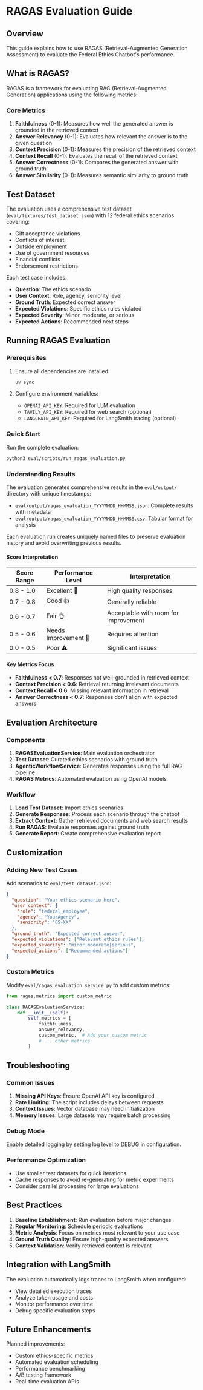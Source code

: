 # RAGAS Evaluation Guide

## Overview

This guide explains how to use RAGAS (Retrieval-Augmented Generation Assessment) to evaluate the Federal Ethics Chatbot's performance.

## What is RAGAS?

RAGAS is a framework for evaluating RAG (Retrieval-Augmented Generation) applications using the following metrics:

### Core Metrics

1. **Faithfulness** (0-1): Measures how well the generated answer is grounded in the retrieved context
2. **Answer Relevancy** (0-1): Evaluates how relevant the answer is to the given question
3. **Context Precision** (0-1): Measures the precision of the retrieved context
4. **Context Recall** (0-1): Evaluates the recall of the retrieved context
5. **Answer Correctness** (0-1): Compares the generated answer with ground truth
6. **Answer Similarity** (0-1): Measures semantic similarity to ground truth

## Test Dataset

The evaluation uses a comprehensive test dataset (`eval/fixtures/test_dataset.json`) with 12 federal ethics scenarios covering:

- Gift acceptance violations
- Conflicts of interest
- Outside employment
- Use of government resources
- Financial conflicts
- Endorsement restrictions

Each test case includes:
- **Question**: The ethics scenario
- **User Context**: Role, agency, seniority level
- **Ground Truth**: Expected correct answer
- **Expected Violations**: Specific ethics rules violated
- **Expected Severity**: Minor, moderate, or serious
- **Expected Actions**: Recommended next steps

## Running RAGAS Evaluation

### Prerequisites

1. Ensure all dependencies are installed:
   ```bash
   uv sync
   ```

2. Configure environment variables:
   - `OPENAI_API_KEY`: Required for LLM evaluation
   - `TAVILY_API_KEY`: Required for web search (optional)
   - `LANGCHAIN_API_KEY`: Required for LangSmith tracing (optional)

### Quick Start

Run the complete evaluation:

```bash
python3 eval/scripts/run_ragas_evaluation.py
```

### Understanding Results

The evaluation generates comprehensive results in the `eval/output/` directory with unique timestamps:
- `eval/output/ragas_evaluation_YYYYMMDD_HHMMSS.json`: Complete results with metadata
- `eval/output/ragas_evaluation_YYYYMMDD_HHMMSS.csv`: Tabular format for analysis

Each evaluation run creates uniquely named files to preserve evaluation history and avoid overwriting previous results.

#### Score Interpretation

| Score Range | Performance Level | Interpretation |
|-------------|------------------|----------------|
| 0.8 - 1.0   | Excellent 🌟     | High quality responses |
| 0.7 - 0.8   | Good 👍          | Generally reliable |
| 0.6 - 0.7   | Fair 👌          | Acceptable with room for improvement |
| 0.5 - 0.6   | Needs Improvement 🔧 | Requires attention |
| 0.0 - 0.5   | Poor ⚠️          | Significant issues |

#### Key Metrics Focus

- **Faithfulness < 0.7**: Responses not well-grounded in retrieved context
- **Context Precision < 0.6**: Retrieval returning irrelevant documents
- **Context Recall < 0.6**: Missing relevant information in retrieval
- **Answer Correctness < 0.7**: Responses don't align with expected answers

## Evaluation Architecture

### Components

1. **RAGASEvaluationService**: Main evaluation orchestrator
2. **Test Dataset**: Curated ethics scenarios with ground truth
3. **AgenticWorkflowService**: Generates responses using the full RAG pipeline
4. **RAGAS Metrics**: Automated evaluation using OpenAI models

### Workflow

1. **Load Test Dataset**: Import ethics scenarios
2. **Generate Responses**: Process each scenario through the chatbot
3. **Extract Context**: Gather retrieved documents and web search results
4. **Run RAGAS**: Evaluate responses against ground truth
5. **Generate Report**: Create comprehensive evaluation report

## Customization

### Adding New Test Cases

Add scenarios to `eval/test_dataset.json`:

```json
{
  "question": "Your ethics scenario here",
  "user_context": {
    "role": "federal_employee",
    "agency": "YourAgency",
    "seniority": "GS-XX"
  },
  "ground_truth": "Expected correct answer",
  "expected_violations": ["Relevant ethics rules"],
  "expected_severity": "minor|moderate|serious",
  "expected_actions": ["Recommended actions"]
}
```

### Custom Metrics

Modify `eval/ragas_evaluation_service.py` to add custom metrics:

```python
from ragas.metrics import custom_metric

class RAGASEvaluationService:
    def __init__(self):
        self.metrics = [
            faithfulness,
            answer_relevancy,
            custom_metric,  # Add your custom metric
            # ... other metrics
        ]
```

## Troubleshooting

### Common Issues

1. **Missing API Keys**: Ensure OpenAI API key is configured
2. **Rate Limiting**: The script includes delays between requests
3. **Context Issues**: Vector database may need initialization
4. **Memory Issues**: Large datasets may require batch processing

### Debug Mode

Enable detailed logging by setting log level to DEBUG in configuration.

### Performance Optimization

- Use smaller test datasets for quick iterations
- Cache responses to avoid re-generating for metric experiments
- Consider parallel processing for large evaluations

## Best Practices

1. **Baseline Establishment**: Run evaluation before major changes
2. **Regular Monitoring**: Schedule periodic evaluations
3. **Metric Analysis**: Focus on metrics most relevant to your use case
4. **Ground Truth Quality**: Ensure high-quality expected answers
5. **Context Validation**: Verify retrieved context is relevant

## Integration with LangSmith

The evaluation automatically logs traces to LangSmith when configured:
- View detailed execution traces
- Analyze token usage and costs
- Monitor performance over time
- Debug specific evaluation steps

## Future Enhancements

Planned improvements:
- Custom ethics-specific metrics
- Automated evaluation scheduling
- Performance benchmarking
- A/B testing framework
- Real-time evaluation APIs
